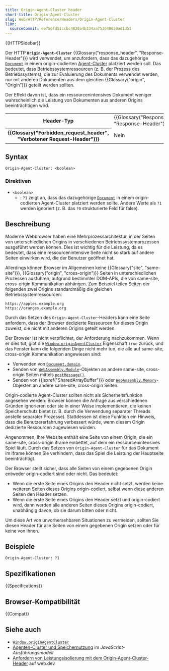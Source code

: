 ```yaml
---
title: Origin-Agent-Cluster header
short-title: Origin-Agent-Cluster
slug: Web/HTTP/Reference/Headers/Origin-Agent-Cluster
l10n:
  sourceCommit: ee756fd51ccbc4820a4b334aa753648650ad1d51
---
```


{{HTTPSidebar}}

Der HTTP **`Origin-Agent-Cluster`** {{Glossary("response_header", "Response-Header")}} wird verwendet, um anzufordern, dass das dazugehörige [`Document`](/de/docs/Web/API/Document) in einem origin-codierten [Agent-Cluster](/de/docs/Web/JavaScript/Reference/Execution_model#agent_clusters_and_memory_sharing) platziert werden soll. Das bedeutet, dass Betriebssystemressourcen (z. B. der Prozess des Betriebssystems), die zur Evaluierung des Dokuments verwendet werden, nur mit anderen Dokumenten aus dem gleichen {{Glossary("origin", "Origin")}} geteilt werden sollten.

Der Effekt davon ist, dass ein ressourcenintensives Dokument weniger wahrscheinlich die Leistung von Dokumenten aus anderen Origins beeinträchtigen wird.

<table class="properties">
  <tbody>
    <tr>
      <th scope="row">Header-Typ</th>
      <td>{{Glossary("Response_header", "Response-Header")}}</td>
    </tr>
    <tr>
      <th scope="row">{{Glossary("Forbidden_request_header", "Verbotener Request-Header")}}</th>
      <td>Nein</td>
    </tr>
  </tbody>
</table>

## Syntax

```http
Origin-Agent-Cluster: <boolean>
```

### Direktiven

- `<boolean>`
  - : `?1` zeigt an, dass das dazugehörige [`Document`](/de/docs/Web/API/Document) in einem origin-codierten Agent-Cluster platziert werden sollte. Andere Werte als `?1` werden ignoriert (z. B. das `?0` strukturierte Feld für false).

## Beschreibung

Moderne Webbrowser haben eine Mehrprozessarchitektur, in der Seiten von unterschiedlichen Origins in verschiedenen Betriebssystemprozessen ausgeführt werden können. Dies ist wichtig für die Leistung, da es bedeutet, dass eine ressourcenintensive Seite nicht so stark auf andere Seiten einwirken wird, die der Benutzer geöffnet hat.

Allerdings können Browser im Allgemeinen keine {{Glossary("site", "same-site")}}, {{Glossary("origin", "cross-origin")}} Seiten in unterschiedlichen Prozessen ausführen, aufgrund bestimmter DOM-APIs, die von same-site, cross-origin Kommunikation abhängen. Zum Beispiel teilen Seiten der folgenden zwei Origins standardmäßig die gleichen Betriebssystemressourcen:

```plain
https://apples.example.org
https://oranges.example.org
```

Durch das Setzen des `Origin-Agent-Cluster`-Headers kann eine Seite anfordern, dass der Browser dedizierte Ressourcen für dieses Origin zuweist, die nicht mit anderen Origins geteilt werden.

Der Browser ist nicht verpflichtet, der Anforderung nachzukommen. Wenn er dies tut, gibt die [`Window.originAgentCluster`](/de/docs/Web/API/Window/originAgentCluster) Eigenschaft `true` zurück, und das Fenster kann die folgenden Dinge nicht mehr tun, die alle auf same-site, cross-origin Kommunikation angewiesen sind:

- Verwenden von [`Document.domain`](/de/docs/Web/API/Document/domain).
- Senden von [`WebAssembly.Module`](/de/docs/WebAssembly/Reference/JavaScript_interface/Module)-Objekten an andere same-site, cross-origin Seiten mittels [`postMessage()`](/de/docs/Web/API/Window/postMessage).
- Senden von {{jsxref("SharedArrayBuffer")}} oder [`WebAssembly.Memory`](/de/docs/WebAssembly/Reference/JavaScript_interface/Memory)-Objekten an andere same-site, cross-origin Seiten.

Origin-codierte Agent-Cluster sollten nicht als Sicherheitsfunktion angesehen werden: Browser können die Anfrage aus verschiedenen Gründen ignorieren oder sie in einer Weise implementieren, die keinen Speicherschutz bietet (z. B. durch die Verwendung separater Threads anstelle separater Prozesse). Stattdessen ist diese Funktion ein Hinweis, dass die Benutzererfahrung verbessert würde, wenn diesem Origin dedizierte Ressourcen zugewiesen würden.

Angenommen, Ihre Website enthält eine Seite von einem Origin, die ein same-site, cross-origin iframe einbettet, auf dem ein ressourcenintensives Spiel läuft. Durch das Setzen von `Origin-Agent-Cluster` für das Dokument im iframe können Sie verhindern, dass das Spiel die Leistung der Hauptseite beeinträchtigt.

Der Browser stellt sicher, dass alle Seiten von einem gegebenen Origin entweder origin-codiert sind oder nicht. Das bedeutet:

- Wenn die erste Seite eines Origins den Header nicht setzt, werden keine weiteren Seiten dieses Origins origin-codiert, selbst wenn diese anderen Seiten den Header setzen.
- Wenn die erste Seite eines Origins den Header setzt und origin-codiert wird, dann werden alle anderen Seiten dieses Origins origin-codiert, unabhängig davon, ob sie darum bitten oder nicht.

Um diese Art von unvorhersehbaren Situationen zu vermeiden, sollten Sie diesen Header für alle Seiten von einem gegebenen Origin setzen oder für keine von ihnen.

## Beispiele

```http
Origin-Agent-Cluster: ?1
```

## Spezifikationen

{{Specifications}}

## Browser-Kompatibilität

{{Compat}}

## Siehe auch

- [`Window.originAgentCluster`](/de/docs/Web/API/Window/originAgentCluster)
- [Agenten-Cluster und Speichernutzung](/de/docs/Web/JavaScript/Reference/Execution_model#agent_clusters_and_memory_sharing) im _JavaScript-Ausführungsmodell_
- [Anfordern von Leistungsisolierung mit dem Origin-Agent-Cluster-Header](https://web.dev/articles/origin-agent-cluster) auf web.dev
